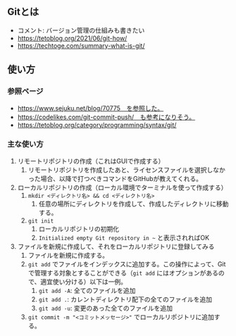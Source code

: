 ## Gitとは
- コメント: バージョン管理の仕組みも書きたい
- https://tetoblog.org/2021/06/git-how/
- https://techtoge.com/summary-what-is-git/

## 使い方
### 参照ページ
- https://www.sejuku.net/blog/70775　を参照した。
- https://codelikes.com/git-commit-push/　も参考になりそう。
- https://tetoblog.org/category/programming/syntax/git/

### 主な使い方
1. リモートリポジトリの作成（これはGUIで作成する）
   1. リモートリポジトリを作成したあと、ライセンスファイルを選択しなかった場合、以降で打つべきコマンドをGitHubが教えてくれる。
2. ローカルリポジトリの作成（ローカル環境でターミナルを使って作成する）
   1. `mkdir <ディレクトリ名> && cd <ディレクトリ名>`
      1. 任意の場所にディレクトリを作成して、作成したディレクトリに移動する。
   2. `git init`
      1. ローカルリポジトリの初期化
      2. `Initialized empty Git repository in ~` と表示されればOK
3. ファイルを新規に作成して、それをローカルリポジトリに登録してみる
   1. ファイルを新規に作成する。
   2. `git add` でファイルをインデックスに追加する。この操作によって、Gitで管理する対象とすることができる（`git add` にはオプションがあるので、適宜使い分ける）以下は一例。
      1. `git add -A`: 全てのファイルを追加
      2. `git add .`: カレントディレクトリ配下の全てのファイルを追加
      3. `git add -u`: 変更のあった全てのファイルを追加
   3. `git commit -m "<コミットメッセージ>"` でローカルリポジトリに追加する。